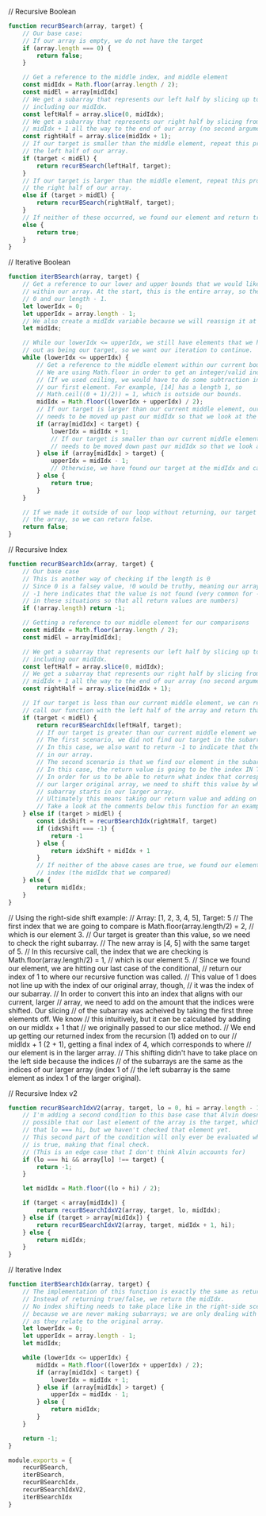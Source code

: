 // Recursive Boolean

``` js
function recurBSearch(array, target) {
    // Our base case:
    // If our array is empty, we do not have the target
    if (array.length === 0) {
        return false;
    }

    // Get a reference to the middle index, and middle element
    const midIdx = Math.floor(array.length / 2);
    const midEl = array[midIdx]
    // We get a subarray that represents our left half by slicing up to but not
    // including our midIdx.
    const leftHalf = array.slice(0, midIdx);
    // We get a subarray that represents our right half by slicing from the
    // midIdx + 1 all the way to the end of our array (no second argument needed).
    const rightHalf = array.slice(midIdx + 1);
    // If our target is smaller than the middle element, repeat this process with
    // the left half of our array.
    if (target < midEl) {
        return recurBSearch(leftHalf, target);
    }
    // If our target is larger than the middle element, repeat this process with
    // the right half of our array.
    else if (target > midEl) {
        return recurBSearch(rightHalf, target);
    }
    // If neither of these occurred, we found our element and return true.
    else {
        return true;
    }
}
```

// Iterative Boolean

``` js
function iterBSearch(array, target) {
    // Get a reference to our lower and upper bounds that we would like to search
    // within our array. At the start, this is the entire array, so the indices are
    // 0 and our length - 1.
    let lowerIdx = 0;
    let upperIdx = array.length - 1;
    // We also create a midIdx variable because we will reassign it at each iteration
    let midIdx;

    // While our lowerIdx <= upperIdx, we still have elements that we haven't ruled
    // out as being our target, so we want our iteration to continue.
    while (lowerIdx <= upperIdx) {
        // Get a reference to the middle element within our current bounds.
        // We are using Math.floor in order to get an integer/valid index.
        // (If we used ceiling, we would have to do some subtraction in order to get
        // our first element. For example, [14] has a length 1, so
        // Math.ceil((0 + 1)/2)) = 1, which is outside our bounds.
        midIdx = Math.floor((lowerIdx + upperIdx) / 2);
        // If our target is larger than our current middle element, our lower bound
        // needs to be moved up past our midIdx so that we look at the right half.
        if (array[midIdx] < target) {
            lowerIdx = midIdx + 1;
            // If our target is smaller than our current middle element, our upper bound
            // needs to be moved down past our midIdx so that we look at the left half.
        } else if (array[midIdx] > target) {
            upperIdx = midIdx - 1;
            // Otherwise, we have found our target at the midIdx and can return true.
        } else {
            return true;
        }
    }

    // If we made it outside of our loop without returning, our target is not in
    // the array, so we can return false.
    return false;
}
```

// Recursive Index

``` js
function recurBSearchIdx(array, target) {
    // Our base case
    // This is another way of checking if the length is 0
    // Since 0 is a falsey value, !0 would be truthy, meaning our array is empty
    // -1 here indicates that the value is not found (very common for -1 to be used
    // in these situations so that all return values are numbers)
    if (!array.length) return -1;

    // Getting a reference to our middle element for our comparisons
    const midIdx = Math.floor(array.length / 2);
    const midEl = array[midIdx];

    // We get a subarray that represents our left half by slicing up to but not
    // including our midIdx.
    const leftHalf = array.slice(0, midIdx);
    // We get a subarray that represents our right half by slicing from the
    // midIdx + 1 all the way to the end of our array (no second argument needed).
    const rightHalf = array.slice(midIdx + 1);

    // If our target is less than our current middle element, we can recursively
    // call our function with the left half of the array and return that value.
    if (target < midEl) {
        return recurBSearchIdx(leftHalf, target);
        // If our target is greater than our current middle element we have two scenarios
        // The first scenario, we did not find our target in the subarray (right side).
        // In this case, we also want to return -1 to indicate that the value isn't
        // in our array.
        // The second scenario is that we find our element in the subarray.
        // In this case, the return value is going to be the index IN THE SUBARRAY.
        // In order for us to be able to return what index that corresponds to in
        // our larger original array, we need to shift this value by where this
        // subarray starts in our larger array.
        // Ultimately this means taking our return value and adding on our midIdx + 1
        // Take a look at the comments below this function for an example
    } else if (target > midEl) {
        const idxShift = recurBSearchIdx(rightHalf, target)
        if (idxShift === -1) {
            return -1
        } else {
            return idxShift + midIdx + 1
        }
        // If neither of the above cases are true, we found our element and return that
        // index (the midIdx that we compared)
    } else {
        return midIdx;
    }
}
```

// Using the right-side shift example:
// Array: [1, 2, 3, 4, 5], Target: 5
// The first index that we are going to compare is Math.floor(array.length/2) = 2, 
// which is our element 3.
// Our target is greater than this value, so we need to check the right subarray.
// The new array is [4, 5] with the same target of 5.
// In this recursive call, the index that we are checking is Math.floor(array.length/2) = 1, 
// which is our element 5.
// Since we found our element, we are hitting our last case of the conditional, 
// return our index of 1 to where our recursive function was called.
// This value of 1 does not line up with the index of our original array, though, 
// it was the index of our subarray.
// In order to convert this into an index that aligns with our current, larger
// array, we need to add on the amount that the indices were shifted. Our slicing
// of the subarray was acheived by taking the first three elements off. We know
// this intuitively, but it can be calculated by adding on our midIdx + 1 that
// we originally passed to our slice method.
// We end up getting our returned index from the recursion (1) added on to our
// midIdx + 1 (2 + 1), getting a final index of 4, which corresponds to where
// our element is in the larger array.
// This shifting didn't have to take place on the left side because the indices
// of the subarrays are the same as the indices of our larger array (index 1 of
// the left subarray is the same element as index 1 of the larger original).

// Recursive Index v2

``` js
function recurBSearchIdxV2(array, target, lo = 0, hi = array.length - 1) {
    // I'm adding a second condition to this base case that Alvin doesn't do. It's
    // possible that our last element of the array is the target, which would mean
    // that lo === hi, but we haven't checked that element yet.
    // This second part of the condition will only ever be evaluated when the first
    // is true, making that final check.
    // (This is an edge case that I don't think Alvin accounts for)
    if (lo === hi && array[lo] !== target) {
        return -1;
    }

    let midIdx = Math.floor((lo + hi) / 2);

    if (target < array[midIdx]) {
        return recurBSearchIdxV2(array, target, lo, midIdx);
    } else if (target > array[midIdx]) {
        return recurBSearchIdxV2(array, target, midIdx + 1, hi);
    } else {
        return midIdx;
    }
}
```

// Iterative Index

``` js
function iterBSearchIdx(array, target) {
    // The implementation of this function is exactly the same as returning a boolean
    // Instead of returning true/false, we return the midIdx.
    // No index shifting needs to take place like in the right-side scenario above
    // because we are never making subarrays; we are only dealing with the indices
    // as they relate to the original array.
    let lowerIdx = 0;
    let upperIdx = array.length - 1;
    let midIdx;

    while (lowerIdx <= upperIdx) {
        midIdx = Math.floor((lowerIdx + upperIdx) / 2);
        if (array[midIdx] < target) {
            lowerIdx = midIdx + 1;
        } else if (array[midIdx] > target) {
            upperIdx = midIdx - 1;
        } else {
            return midIdx;
        }
    }

    return -1;
}
```

``` js
module.exports = {
    recurBSearch,
    iterBSearch,
    recurBSearchIdx,
    recurBSearchIdxV2,
    iterBSearchIdx
}
```
